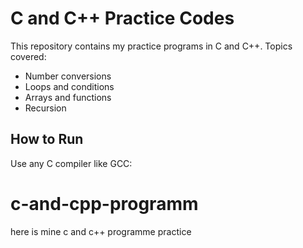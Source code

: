 # C and C++ Practice Codes

This repository contains my practice programs in C and C++. Topics covered:
- Number conversions
- Loops and conditions
- Arrays and functions
- Recursion

## How to Run
Use any C compiler like GCC:
# c-and-cpp-programm
here is mine c and c++ programme practice
